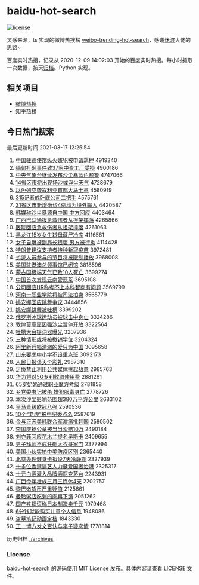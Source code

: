 # baidu-hot-search

[![license](https://img.shields.io/github/license/Arrackisarookie/baidu-hot-search)](https://github.com/Arrackisarookie/baidu-hot-search/blob/master/LICENSE)

灵感来源，ts 实现的微博热搜榜 [weibo-trending-hot-search](https://github.com/justjavac/weibo-trending-hot-search)，感谢[迷渡](https://github.com/justjavac)大佬的思路~

百度实时热搜，记录从 2020-12-09 14:02:03 开始的百度实时热搜。每小时抓取一次数据，按天[归档](./archives)。Python 实现。

## 相关项目
+ [微博热搜](https://github.com/Arrackisarookie/weibo-hot-search)
+ [知乎热榜](https://github.com/Arrackisarookie/zhihu-top-search)

## 今日热门搜索

<!-- Rank Begin -->

最后更新时间 2021-03-17 12:25:54

1. [中国驻德使馆纵火嫌犯被申请羁押](http://www.baidu.com/baidu?cl=3&tn=SE_baiduhomet8_jmjb7mjw&rsv_dl=fyb_top&fr=top1000&wd=%D6%D0%B9%FA%D7%A4%B5%C2%CA%B9%B9%DD%D7%DD%BB%F0%CF%D3%B7%B8%B1%BB%C9%EA%C7%EB%EE%BF%D1%BA) 4919240
1. [缅甸打砸事件致37家中资工厂受损](http://www.baidu.com/baidu?cl=3&tn=SE_baiduhomet8_jmjb7mjw&rsv_dl=fyb_top&fr=top1000&wd=%C3%E5%B5%E9%B4%F2%D4%D2%CA%C2%BC%FE%D6%C237%BC%D2%D6%D0%D7%CA%B9%A4%B3%A7%CA%DC%CB%F0) 4900186
1. [中央气象台继续发布沙尘暴蓝色预警](http://www.baidu.com/baidu?cl=3&tn=SE_baiduhomet8_jmjb7mjw&rsv_dl=fyb_top&fr=top1000&wd=%D6%D0%D1%EB%C6%F8%CF%F3%CC%A8%BC%CC%D0%F8%B7%A2%B2%BC%C9%B3%B3%BE%B1%A9%C0%B6%C9%AB%D4%A4%BE%AF) 4747066
1. [14省区市将出现扬沙或浮尘天气](http://www.baidu.com/baidu?cl=3&tn=SE_baiduhomet8_jmjb7mjw&rsv_dl=fyb_top&fr=top1000&wd=14%CA%A1%C7%F8%CA%D0%BD%AB%B3%F6%CF%D6%D1%EF%C9%B3%BB%F2%B8%A1%B3%BE%CC%EC%C6%F8) 4728679
1. [以色列空袭叙利亚首都大马士革](http://www.baidu.com/baidu?cl=3&tn=SE_baiduhomet8_jmjb7mjw&rsv_dl=fyb_top&fr=top1000&wd=%D2%D4%C9%AB%C1%D0%BF%D5%CF%AE%D0%F0%C0%FB%D1%C7%CA%D7%B6%BC%B4%F3%C2%ED%CA%BF%B8%EF) 4580919
1. [315记者成卧底公司二把手](http://www.baidu.com/baidu?cl=3&tn=SE_baiduhomet8_jmjb7mjw&rsv_dl=fyb_top&fr=top1000&wd=315%BC%C7%D5%DF%B3%C9%CE%D4%B5%D7%B9%AB%CB%BE%B6%FE%B0%D1%CA%D6) 4575761
1. [31省区市新增确诊4例均为境外输入](http://www.baidu.com/baidu?cl=3&tn=SE_baiduhomet8_jmjb7mjw&rsv_dl=fyb_top&fr=top1000&wd=31%CA%A1%C7%F8%CA%D0%D0%C2%D4%F6%C8%B7%D5%EF4%C0%FD%BE%F9%CE%AA%BE%B3%CD%E2%CA%E4%C8%EB) 4420587
1. [韩媒称沙尘暴源自中国 中方回应](http://www.baidu.com/baidu?cl=3&tn=SE_baiduhomet8_jmjb7mjw&rsv_dl=fyb_top&fr=top1000&wd=%BA%AB%C3%BD%B3%C6%C9%B3%B3%BE%B1%A9%D4%B4%D7%D4%D6%D0%B9%FA%20%D6%D0%B7%BD%BB%D8%D3%A6) 4403464
1. [广西巴马通报急救伤者从担架摔落](http://www.baidu.com/baidu?cl=3&tn=SE_baiduhomet8_jmjb7mjw&rsv_dl=fyb_top&fr=top1000&wd=%B9%E3%CE%F7%B0%CD%C2%ED%CD%A8%B1%A8%BC%B1%BE%C8%C9%CB%D5%DF%B4%D3%B5%A3%BC%DC%CB%A4%C2%E4) 4265866
1. [医院回应急救伤者从担架摔落](http://www.baidu.com/baidu?cl=3&tn=SE_baiduhomet8_jmjb7mjw&rsv_dl=fyb_top&fr=top1000&wd=%D2%BD%D4%BA%BB%D8%D3%A6%BC%B1%BE%C8%C9%CB%D5%DF%B4%D3%B5%A3%BC%DC%CB%A4%C2%E4) 4261063
1. [黑龙江15岁女生弑母藏尸冷库](http://www.baidu.com/baidu?cl=3&tn=SE_baiduhomet8_jmjb7mjw&rsv_dl=fyb_top&fr=top1000&wd=%BA%DA%C1%FA%BD%AD15%CB%EA%C5%AE%C9%FA%DF%B1%C4%B8%B2%D8%CA%AC%C0%E4%BF%E2) 4116561
1. [女子自曝被副局长猥亵 男方被行拘](http://www.baidu.com/baidu?cl=3&tn=SE_baiduhomet8_jmjb7mjw&rsv_dl=fyb_top&fr=top1000&wd=%C5%AE%D7%D3%D7%D4%C6%D8%B1%BB%B8%B1%BE%D6%B3%A4%E2%AB%D9%F4%20%C4%D0%B7%BD%B1%BB%D0%D0%BE%D0) 4114428
1. [特朗普建议支持者接种新冠疫苗](http://www.baidu.com/baidu?cl=3&tn=SE_baiduhomet8_jmjb7mjw&rsv_dl=fyb_top&fr=top1000&wd=%CC%D8%C0%CA%C6%D5%BD%A8%D2%E9%D6%A7%B3%D6%D5%DF%BD%D3%D6%D6%D0%C2%B9%DA%D2%DF%C3%E7) 3972481
1. [劣迹人员参与的节目将被限制播放](http://www.baidu.com/baidu?cl=3&tn=SE_baiduhomet8_jmjb7mjw&rsv_dl=fyb_top&fr=top1000&wd=%C1%D3%BC%A3%C8%CB%D4%B1%B2%CE%D3%EB%B5%C4%BD%DA%C4%BF%BD%AB%B1%BB%CF%DE%D6%C6%B2%A5%B7%C5) 3968008
1. [美国驻港澳总领事馆已闭馆](http://www.baidu.com/baidu?cl=3&tn=SE_baiduhomet8_jmjb7mjw&rsv_dl=fyb_top&fr=top1000&wd=%C3%C0%B9%FA%D7%A4%B8%DB%B0%C4%D7%DC%C1%EC%CA%C2%B9%DD%D2%D1%B1%D5%B9%DD) 3818596
1. [蒙古国极端天气已致10人死亡](http://www.baidu.com/baidu?cl=3&tn=SE_baiduhomet8_jmjb7mjw&rsv_dl=fyb_top&fr=top1000&wd=%C3%C9%B9%C5%B9%FA%BC%AB%B6%CB%CC%EC%C6%F8%D2%D1%D6%C210%C8%CB%CB%C0%CD%F6) 3699274
1. [中国首次发现云南管蕊茶](http://www.baidu.com/baidu?cl=3&tn=SE_baiduhomet8_jmjb7mjw&rsv_dl=fyb_top&fr=top1000&wd=%D6%D0%B9%FA%CA%D7%B4%CE%B7%A2%CF%D6%D4%C6%C4%CF%B9%DC%C8%EF%B2%E8) 3695108
1. [公司回应HR称考不上本科智商有问题](http://www.baidu.com/baidu?cl=3&tn=SE_baiduhomet8_jmjb7mjw&rsv_dl=fyb_top&fr=top1000&wd=%B9%AB%CB%BE%BB%D8%D3%A6HR%B3%C6%BF%BC%B2%BB%C9%CF%B1%BE%BF%C6%D6%C7%C9%CC%D3%D0%CE%CA%CC%E2) 3569799
1. [河南一职业学院将被司法拍卖](http://www.baidu.com/baidu?cl=3&tn=SE_baiduhomet8_jmjb7mjw&rsv_dl=fyb_top&fr=top1000&wd=%BA%D3%C4%CF%D2%BB%D6%B0%D2%B5%D1%A7%D4%BA%BD%AB%B1%BB%CB%BE%B7%A8%C5%C4%C2%F4) 3565779
1. [姚安娜回应跳舞争议](http://www.baidu.com/baidu?cl=3&tn=SE_baiduhomet8_jmjb7mjw&rsv_dl=fyb_top&fr=top1000&wd=%D2%A6%B0%B2%C4%C8%BB%D8%D3%A6%CC%F8%CE%E8%D5%F9%D2%E9) 3444856
1. [姚安娜跳舞被吐槽](http://www.baidu.com/baidu?cl=3&tn=SE_baiduhomet8_jmjb7mjw&rsv_dl=fyb_top&fr=top1000&wd=%D2%A6%B0%B2%C4%C8%CC%F8%CE%E8%B1%BB%CD%C2%B2%DB) 3399202
1. [俄罗斯冰球运动员被球击中身亡](http://www.baidu.com/baidu?cl=3&tn=SE_baiduhomet8_jmjb7mjw&rsv_dl=fyb_top&fr=top1000&wd=%B6%ED%C2%DE%CB%B9%B1%F9%C7%F2%D4%CB%B6%AF%D4%B1%B1%BB%C7%F2%BB%F7%D6%D0%C9%ED%CD%F6) 3324286
1. [敦煌莫高窟因强沙尘暂停开放](http://www.baidu.com/baidu?cl=3&tn=SE_baiduhomet8_jmjb7mjw&rsv_dl=fyb_top&fr=top1000&wd=%B6%D8%BB%CD%C4%AA%B8%DF%BF%DF%D2%F2%C7%BF%C9%B3%B3%BE%D4%DD%CD%A3%BF%AA%B7%C5) 3322564
1. [吐槽大会提词器曝光](http://www.baidu.com/baidu?cl=3&tn=SE_baiduhomet8_jmjb7mjw&rsv_dl=fyb_top&fr=top1000&wd=%CD%C2%B2%DB%B4%F3%BB%E1%CC%E1%B4%CA%C6%F7%C6%D8%B9%E2) 3207936
1. [三种情形或将被撤销学位](http://www.baidu.com/baidu?cl=3&tn=SE_baiduhomet8_jmjb7mjw&rsv_dl=fyb_top&fr=top1000&wd=%C8%FD%D6%D6%C7%E9%D0%CE%BB%F2%BD%AB%B1%BB%B3%B7%CF%FA%D1%A7%CE%BB) 3204324
1. [阿里新兵唱清澈的爱只为中国](http://www.baidu.com/baidu?cl=3&tn=SE_baiduhomet8_jmjb7mjw&rsv_dl=fyb_top&fr=top1000&wd=%B0%A2%C0%EF%D0%C2%B1%F8%B3%AA%C7%E5%B3%BA%B5%C4%B0%AE%D6%BB%CE%AA%D6%D0%B9%FA) 3095658
1. [山东要求中小学不设重点班](http://www.baidu.com/baidu?cl=3&tn=SE_baiduhomet8_jmjb7mjw&rsv_dl=fyb_top&fr=top1000&wd=%C9%BD%B6%AB%D2%AA%C7%F3%D6%D0%D0%A1%D1%A7%B2%BB%C9%E8%D6%D8%B5%E3%B0%E0) 3092173
1. [人民日报谈天价彩礼](http://www.baidu.com/baidu?cl=3&tn=SE_baiduhomet8_jmjb7mjw&rsv_dl=fyb_top&fr=top1000&wd=%C8%CB%C3%F1%C8%D5%B1%A8%CC%B8%CC%EC%BC%DB%B2%CA%C0%F1) 2987310
1. [足协禁止利用公共媒体挑起敌意](http://www.baidu.com/baidu?cl=3&tn=SE_baiduhomet8_jmjb7mjw&rsv_dl=fyb_top&fr=top1000&wd=%D7%E3%D0%AD%BD%FB%D6%B9%C0%FB%D3%C3%B9%AB%B9%B2%C3%BD%CC%E5%CC%F4%C6%F0%B5%D0%D2%E2) 2985763
1. [华为将对5G专利收取使用费](http://www.baidu.com/baidu?cl=3&tn=SE_baiduhomet8_jmjb7mjw&rsv_dl=fyb_top&fr=top1000&wd=%BB%AA%CE%AA%BD%AB%B6%D45G%D7%A8%C0%FB%CA%D5%C8%A1%CA%B9%D3%C3%B7%D1) 2881261
1. [65岁奶奶通过职业魔方考级](http://www.baidu.com/baidu?cl=3&tn=SE_baiduhomet8_jmjb7mjw&rsv_dl=fyb_top&fr=top1000&wd=65%CB%EA%C4%CC%C4%CC%CD%A8%B9%FD%D6%B0%D2%B5%C4%A7%B7%BD%BF%BC%BC%B6) 2781858
1. [乡党委书记被杀 嫌犯服毒身亡](http://www.baidu.com/baidu?cl=3&tn=SE_baiduhomet8_jmjb7mjw&rsv_dl=fyb_top&fr=top1000&wd=%CF%E7%B5%B3%CE%AF%CA%E9%BC%C7%B1%BB%C9%B1%20%CF%D3%B7%B8%B7%FE%B6%BE%C9%ED%CD%F6) 2778726
1. [本次沙尘影响范围超380万平方公里](http://www.baidu.com/baidu?cl=3&tn=SE_baiduhomet8_jmjb7mjw&rsv_dl=fyb_top&fr=top1000&wd=%B1%BE%B4%CE%C9%B3%B3%BE%D3%B0%CF%EC%B7%B6%CE%A7%B3%AC380%CD%F2%C6%BD%B7%BD%B9%AB%C0%EF) 2683102
1. [皇马晋级欧冠八强](http://www.baidu.com/baidu?cl=3&tn=SE_baiduhomet8_jmjb7mjw&rsv_dl=fyb_top&fr=top1000&wd=%BB%CA%C2%ED%BD%FA%BC%B6%C5%B7%B9%DA%B0%CB%C7%BF) 2590536
1. [10个“老虎”被中纪委点名](http://www.baidu.com/baidu?cl=3&tn=SE_baiduhomet8_jmjb7mjw&rsv_dl=fyb_top&fr=top1000&wd=10%B8%F6%A1%B0%C0%CF%BB%A2%A1%B1%B1%BB%D6%D0%BC%CD%CE%AF%B5%E3%C3%FB) 2587619
1. [金与正因美韩联合军演痛批韩国](http://www.baidu.com/baidu?cl=3&tn=SE_baiduhomet8_jmjb7mjw&rsv_dl=fyb_top&fr=top1000&wd=%BD%F0%D3%EB%D5%FD%D2%F2%C3%C0%BA%AB%C1%AA%BA%CF%BE%FC%D1%DD%CD%B4%C5%FA%BA%AB%B9%FA) 2580502
1. [李国庆抢公章被当当索赔10万](http://www.baidu.com/baidu?cl=3&tn=SE_baiduhomet8_jmjb7mjw&rsv_dl=fyb_top&fr=top1000&wd=%C0%EE%B9%FA%C7%EC%C7%C0%B9%AB%D5%C2%B1%BB%B5%B1%B5%B1%CB%F7%C5%E210%CD%F2) 2490184
1. [刘亦菲回应花木兰提名奥斯卡](http://www.baidu.com/baidu?cl=3&tn=SE_baiduhomet8_jmjb7mjw&rsv_dl=fyb_top&fr=top1000&wd=%C1%F5%D2%E0%B7%C6%BB%D8%D3%A6%BB%A8%C4%BE%C0%BC%CC%E1%C3%FB%B0%C2%CB%B9%BF%A8) 2409655
1. [男子拜师不成狂砸大衣哥家门](http://www.baidu.com/baidu?cl=3&tn=SE_baiduhomet8_jmjb7mjw&rsv_dl=fyb_top&fr=top1000&wd=%C4%D0%D7%D3%B0%DD%CA%A6%B2%BB%B3%C9%BF%F1%D4%D2%B4%F3%D2%C2%B8%E7%BC%D2%C3%C5) 2377994
1. [美国小伙实拍中美防疫区别](http://www.baidu.com/baidu?cl=3&tn=SE_baiduhomet8_jmjb7mjw&rsv_dl=fyb_top&fr=top1000&wd=%C3%C0%B9%FA%D0%A1%BB%EF%CA%B5%C5%C4%D6%D0%C3%C0%B7%C0%D2%DF%C7%F8%B1%F0) 2365440
1. [北京办理健身卡拟设7天冷静期](http://www.baidu.com/baidu?cl=3&tn=SE_baiduhomet8_jmjb7mjw&rsv_dl=fyb_top&fr=top1000&wd=%B1%B1%BE%A9%B0%EC%C0%ED%BD%A1%C9%ED%BF%A8%C4%E2%C9%E87%CC%EC%C0%E4%BE%B2%C6%DA) 2327939
1. [十多位香港演艺人力挺爱国者治港](http://www.baidu.com/baidu?cl=3&tn=SE_baiduhomet8_jmjb7mjw&rsv_dl=fyb_top&fr=top1000&wd=%CA%AE%B6%E0%CE%BB%CF%E3%B8%DB%D1%DD%D2%D5%C8%CB%C1%A6%CD%A6%B0%AE%B9%FA%D5%DF%D6%CE%B8%DB) 2325317
1. [十元白酒灌入品牌酒瓶变茅台](http://www.baidu.com/baidu?cl=3&tn=SE_baiduhomet8_jmjb7mjw&rsv_dl=fyb_top&fr=top1000&wd=%CA%AE%D4%AA%B0%D7%BE%C6%B9%E0%C8%EB%C6%B7%C5%C6%BE%C6%C6%BF%B1%E4%C3%A9%CC%A8) 2243931
1. [广西今年壮族三月三连休4天](http://www.baidu.com/baidu?cl=3&tn=SE_baiduhomet8_jmjb7mjw&rsv_dl=fyb_top&fr=top1000&wd=%B9%E3%CE%F7%BD%F1%C4%EA%D7%B3%D7%E5%C8%FD%D4%C2%C8%FD%C1%AC%D0%DD4%CC%EC) 2202757
1. [黎巴嫩货币严重贬值](http://www.baidu.com/baidu?cl=3&tn=SE_baiduhomet8_jmjb7mjw&rsv_dl=fyb_top&fr=top1000&wd=%C0%E8%B0%CD%C4%DB%BB%F5%B1%D2%D1%CF%D6%D8%B1%E1%D6%B5) 2125661
1. [曼玲粥店吃剩的肉再下锅](http://www.baidu.com/baidu?cl=3&tn=SE_baiduhomet8_jmjb7mjw&rsv_dl=fyb_top&fr=top1000&wd=%C2%FC%C1%E1%D6%E0%B5%EA%B3%D4%CA%A3%B5%C4%C8%E2%D4%D9%CF%C2%B9%F8) 2051262
1. [国产铁锅谎称日本制造卖千元](http://www.baidu.com/baidu?cl=3&tn=SE_baiduhomet8_jmjb7mjw&rsv_dl=fyb_top&fr=top1000&wd=%B9%FA%B2%FA%CC%FA%B9%F8%BB%D1%B3%C6%C8%D5%B1%BE%D6%C6%D4%EC%C2%F4%C7%A7%D4%AA) 1979468
1. [6分钱就能购买儿童个人信息](http://www.baidu.com/baidu?cl=3&tn=SE_baiduhomet8_jmjb7mjw&rsv_dl=fyb_top&fr=top1000&wd=6%B7%D6%C7%AE%BE%CD%C4%DC%B9%BA%C2%F2%B6%F9%CD%AF%B8%F6%C8%CB%D0%C5%CF%A2) 1948086
1. [盗墓笔记动画定档](http://www.baidu.com/baidu?cl=3&tn=SE_baiduhomet8_jmjb7mjw&rsv_dl=fyb_top&fr=top1000&wd=%B5%C1%C4%B9%B1%CA%BC%C7%B6%AF%BB%AD%B6%A8%B5%B5) 1843330
1. [王一博方发文否认与李子璇恋情](http://www.baidu.com/baidu?cl=3&tn=SE_baiduhomet8_jmjb7mjw&rsv_dl=fyb_top&fr=top1000&wd=%CD%F5%D2%BB%B2%A9%B7%BD%B7%A2%CE%C4%B7%F1%C8%CF%D3%EB%C0%EE%D7%D3%E8%AF%C1%B5%C7%E9) 1778814
<!-- Rank End -->

历史归档 [./archives](./archives)

### License

[baidu-hot-search](https://github.com/Arrackisarookie/baidu-hot-search) 的源码使用 MIT License 发布。具体内容请查看 [LICENSE](./LICENSE) 文件。
